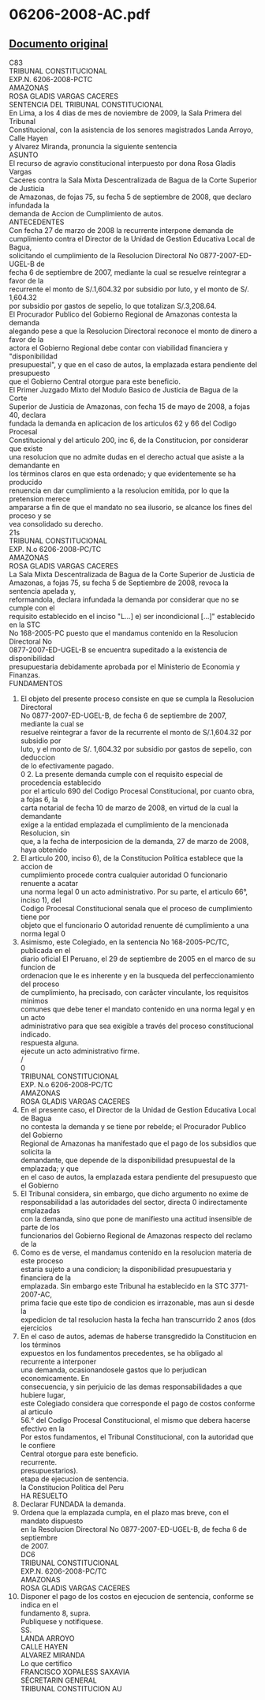 
06206-2008-AC.pdf
=================
  
[Documento original](https://tc.gob.pe/jurisprudencia/2009/06206-2008-AC.pdf)  
---  
C83  
TRIBUNAL CONSTITUCIONAL  
EXP.N. 6206-2008-PCTC  
AMAZONAS  
ROSA GLADIS VARGAS CACERES  
SENTENCIA DEL TRIBUNAL CONSTITUCIONAL  
En Lima, a los 4 dias de mes de noviembre de 2009, la Sala Primera del Tribunal  
Constitucional, con la asistencia de los senores magistrados Landa Arroyo, Calle Hayen  
y Alvarez Miranda, pronuncia la siguiente sentencia  
ASUNTO  
El recurso de agravio constitucional interpuesto por dona Rosa Gladis Vargas  
Caceres contra la Sala Mixta Descentralizada de Bagua de la Corte Superior de Justicia  
de Amazonas, de fojas 75, su fecha 5 de septiembre de 2008, que declaro infundada la  
demanda de Accion de Cumplimiento de autos.  
ANTECEDENTES  
Con fecha 27 de marzo de 2008 la recurrente interpone demanda de  
cumplimiento contra el Director de la Unidad de Gestion Educativa Local de Bagua,  
solicitando el cumplimiento de la Resolucion Directoral No 0877-2007-ED-UGEL-B de  
fecha 6 de septiembre de 2007, mediante la cual se resuelve reintegrar a favor de la  
recurrente el monto de S/.1,604.32 por subsidio por luto, y el monto de S/. 1,604.32  
por subsidio por gastos de sepelio, lo que totalizan S/.3,208.64.  
El Procurador Publico del Gobierno Regional de Amazonas contesta la demanda  
alegando pese a que la Resolucion Directoral reconoce el monto de dinero a favor de la  
actora el Gobierno Regional debe contar con viabilidad financiera y "disponibilidad  
presupuestal", y que en el caso de autos, la emplazada estara pendiente del presupuesto  
que el Gobierno Central otorgue para este beneficio.  
El Primer Juzgado Mixto del Modulo Basico de Justicia de Bagua de la Corte  
Superior de Justicia de Amazonas, con fecha 15 de mayo de 2008, a fojas 40, declara  
fundada la demanda en aplicacion de los articulos 62 y 66 del Codigo Procesal  
Constitucional y del articulo 200, inc 6, de la Constitucion, por considerar que existe  
una resolucion que no admite dudas en el derecho actual que asiste a la demandante en  
los términos claros en que esta ordenado; y que evidentemente se ha producido  
renuencia en dar cumplimiento a la resolucion emitida, por lo que la pretension merece  
ampararse a fin de que el mandato no sea ilusorio, se alcance los fines del proceso y se  
vea consolidado su derecho.  
21s  
TRIBUNAL CONSTITUCIONAL  
EXP. N.o 6206-2008-PC/TC  
AMAZONAS  
ROSA GLADIS VARGAS CACERES  
La Sala Mixta Descentralizada de Bagua de la Corte Superior de Justicia de  
Amazonas, a fojas 75, su fecha 5 de Septiembre de 2008, revoca la sentencia apelada y,  
reformandola, declara infundada la demanda por considerar que no se cumple con el  
requisito establecido en el inciso "L...] e) ser incondicional [...]" establecido en la STC  
No 168-2005-PC puesto que el mandamus contenido en la Resolucion Directoral No  
0877-2007-ED-UGEL-B se encuentra supeditado a la existencia de disponibilidad  
presupuestaria debidamente aprobada por el Ministerio de Economia y Finanzas.  
FUNDAMENTOS  
1. El objeto del presente proceso consiste en que se cumpla la Resolucion Directoral  
No 0877-2007-ED-UGEL-B, de fecha 6 de septiembre de 2007, mediante la cual se  
resuelve reintegrar a favor de la recurrente el monto de S/.1,604.32 por subsidio por  
luto, y el monto de S/. 1,604.32 por subsidio por gastos de sepelio, con deduccion  
de lo efectivamente pagado.  
0 2. La presente demanda cumple con el requisito especial de procedencia establecido  
por el articulo 690 del Codigo Procesal Constitucional, por cuanto obra, a fojas 6, la  
carta notarial de fecha 10 de marzo de 2008, en virtud de la cual la demandante  
exige a la entidad emplazada el cumplimiento de la mencionada Resolucion, sin  
que, a la fecha de interposicion de la demanda, 27 de marzo de 2008, haya obtenido  
3. El articulo 200, inciso 6), de la Constitucion Politica establece que la accion de  
cumplimiento procede contra cualquier autoridad O funcionario renuente a acatar  
una norma legal 0 un acto administrativo. Por su parte, el articulo 66°, inciso 1), del  
Codigo Procesal Constitucional senala que el proceso de cumplimiento tiene por  
objeto que el funcionario O autoridad renuente dé cumplimiento a una norma legal 0  
4. Asimismo, este Colegiado, en la sentencia No 168-2005-PC/TC, publicada en el  
diario oficial El Peruano, el 29 de septiembre de 2005 en el marco de su funcion de  
ordenacion que le es inherente y en la busqueda del perfeccionamiento del proceso  
de cumplimiento, ha precisado, con carâcter vinculante, los requisitos minimos  
comunes que debe tener el mandato contenido en una norma legal y en un acto  
administrativo para que sea exigible a través del proceso constitucional indicado.  
respuesta alguna.  
ejecute un acto administrativo firme.  
/  
0  
TRIBUNAL CONSTITUCIONAL  
EXP. N.o 6206-2008-PC/TC  
AMAZONAS  
ROSA GLADIS VARGAS CACERES  
5. En el presente caso, el Director de la Unidad de Gestion Educativa Local de Bagua  
no contesta la demanda y se tiene por rebelde; el Procurador Publico del Gobierno  
Regional de Amazonas ha manifestado que el pago de los subsidios que solicita la  
demandante, que depende de la disponibilidad presupuestal de la emplazada; y que  
en el caso de autos, la emplazada estara pendiente del presupuesto que el Gobierno  
6. El Tribunal considera, sin embargo, que dicho argumento no exime de  
responsabilidad a las autoridades del sector, directa 0 indirectamente emplazadas  
con la demanda, sino que pone de manifiesto una actitud insensible de parte de los  
funcionarios del Gobierno Regional de Amazonas respecto del reclamo de la  
7. Como es de verse, el mandamus contenido en la resolucion materia de este proceso  
estaria sujeto a una condicion; la disponibilidad presupuestaria y financiera de la  
emplazada. Sin embargo este Tribunal ha establecido en la STC 3771-2007-AC,  
prima facie que este tipo de condicion es irrazonable, mas aun si desde la  
expedicion de tal resolucion hasta la fecha han transcurrido 2 anos (dos ejercicios  
8. En el caso de autos, ademas de haberse transgredido la Constitucion en los términos  
expuestos en los fundamentos precedentes, se ha obligado al recurrente a interponer  
una demanda, ocasionandosele gastos que lo perjudican economicamente. En  
consecuencia, y sin perjuicio de las demas responsabilidades a que hubiere lugar,  
este Colegiado considera que corresponde el pago de costos conforme al articulo  
56.° del Codigo Procesal Constitucional, el mismo que debera hacerse efectivo en la  
Por estos fundamentos, el Tribunal Constitucional, con la autoridad que le confiere  
Central otorgue para este beneficio.  
recurrente.  
presupuestarios).  
etapa de ejecucion de sentencia.  
la Constitucion Politica del Peru  
HA RESUELTO  
1. Declarar FUNDADA la demanda.  
2. Ordena que la emplazada cumpla, en el plazo mas breve, con el mandato dispuesto  
en la Resolucion Directoral No 0877-2007-ED-UGEL-B, de fecha 6 de septiembre  
de 2007.  
DC6  
TRIBUNAL CONSTITUCIONAL  
EXP.N. 6206-2008-PC/TC  
AMAZONAS  
ROSA GLADIS VARGAS CACERES  
3. Disponer el pago de los costos en ejecucion de sentencia, conforme se indica en el  
fundamento 8, supra.  
Publiquese y notifiquese.  
SS.  
LANDA ARROYO  
CALLE HAYEN  
ALVAREZ MIRANDA  
Lo que certifico  
FRANCISCO XOPALESS SAXAVIA  
SÉCRETARIN GENERAL  
TRIBUNAL CONSTITUCION AU